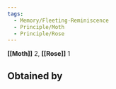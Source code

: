 ```yaml
---
tags:
  - Memory/Fleeting-Reminiscence
  - Principle/Moth
  - Principle/Rose
---
```


**[[Moth]]** 2, **[[Rose]]** 1

## Obtained by


